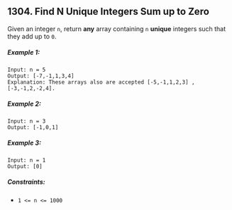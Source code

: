 ## 1304. Find N Unique Integers Sum up to Zero

Given an integer ```n```, return **any** array containing ```n``` **unique** integers such that they add up to ```0```.

##### Example 1:
```
Input: n = 5
Output: [-7,-1,1,3,4]
Explanation: These arrays also are accepted [-5,-1,1,2,3] , [-3,-1,2,-2,4].
```
##### Example 2:
```
Input: n = 3
Output: [-1,0,1]
```
##### Example 3:
```
Input: n = 1
Output: [0]
```

##### Constraints:

* ```1 <= n <= 1000```